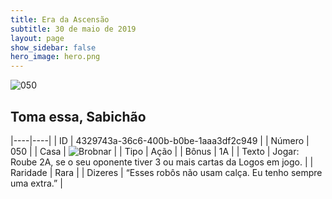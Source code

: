 ```yaml
---
title: Era da Ascensão
subtitle: 30 de maio de 2019
layout: page
show_sidebar: false
hero_image: hero.png
---
```


![050](https://cdn.keyforgegame.com/media/card_front/pt/435_050_RW4696P6MV2V_pt.png)

## Toma essa, Sabichão

|----|----|
| ID | 4329743a-36c6-400b-b0be-1aaa3df2c949 |
| Número | 050 |
| Casa | ![Brobnar](https://archonarcana.com/images/thumb/e/e0/Brobnar.png/22px-Brobnar.png "Brobnar") |
| Tipo | Ação |
| Bônus | 1A |
| Texto | Jogar: Roube 2A, se o seu oponente tiver 3 ou mais cartas da Logos em jogo. |
| Raridade | Rara |
| Dizeres | “Esses robôs não usam calça. Eu tenho  sempre uma extra.” |
